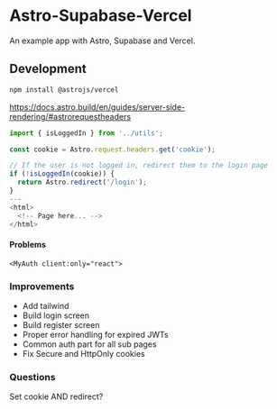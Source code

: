 # Astro-Supabase-Vercel

An example app with Astro, Supabase and Vercel.

## Development
```sh
npm install @astrojs/vercel
```


https://docs.astro.build/en/guides/server-side-rendering/#astrorequestheaders
```js
import { isLoggedIn } from '../utils';

const cookie = Astro.request.headers.get('cookie');

// If the user is not logged in, redirect them to the login page
if (!isLoggedIn(cookie)) {
  return Astro.redirect('/login');
}
---
<html>
  <!-- Page here... -->
</html>
```


#### Problems

`<MyAuth client:only="react">`



### Improvements

* Add tailwind
* Build login screen
* Build register screen
* Proper error handling for expired JWTs
* Common auth part for all sub pages
* Fix Secure and HttpOnly cookies


### Questions
Set cookie AND redirect?
